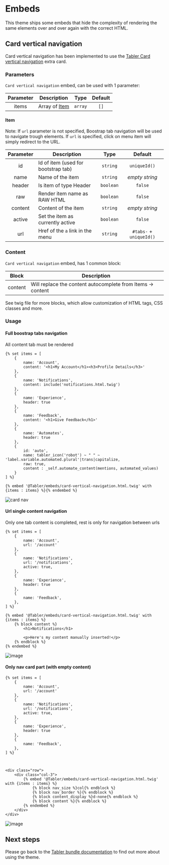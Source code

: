 # Embeds

This theme ships some embeds that hide the complexity of rendering the same elements over and over again with the correct HTML.

## Card vertical navigation

Card vertical navigation has been implemented to use the [Tabler Card vertical navigation](https://preview.tabler.io/settings.html#) extra card.

### Parameters
`Card vertical navigation` embed, can be used with 1 parameter:

| Parameter | Description            |   Type   | Default  |
|:---------:|------------------------|:--------:|:--------:|
|   items   | Array of [Item](#Item) | `array`  |   `[]`   |

#### Item

Note: If `url` parameter is not specified, Boostrap tab navigation will be used to navigate trough elements.
If `url` is specified, click on menu item will simply redirect to the URL.

| Parameter | Description                         |   Type    |         Default         |
|:---------:|-------------------------------------|:---------:|:-----------------------:|
|    id     | Id of item (used for bootstrap tab) | `string`  |      `uniqueId()`       |
|   name    | Name of the item                    | `string`  |     _empty string_      |
|  header   | Is item of type Header              | `boolean` |         `false`         |
|    raw    | Render item name as RAW HTML        | `boolean` |         `false`         |
|  content  | Content of the item                 | `string`  |     _empty string_      |
|  active   | Set the item as currently active    | `boolean` |         `false`         |
|    url    | Href of the `a` link in the menu    | `string`  | `#tabs-` + `uniqueId()` |

### Content
`Card vertical navigation` embed, has 1 common block:

|  Block  | Description                                                 |
|:-------:|-------------------------------------------------------------|
| content | Will replace the content autocomplete from Items -> content |

See twig file for more blocks, which allow customization of HTML tags, CSS classes and more.

### Usage
#### Full boostrap tabs navigation
All content tab must be rendered

```twig
{% set items = [
    {
        name: 'Account',
        content: '<h1>My Account</h1><h3>Profile Details</h3>'
    },
    {
        name: 'Notifications',
        content: include('notifications.html.twig')
    },
    {
        name: 'Experience',
        header: true
    },
    {
        name: 'Feedback',
        content: '<h1>Give Feedback</h1>'
    },
    {
        name: 'Automates',
        header: true
    },
    {
        id: 'auto',
        name: tabler_icon('robot') ~ " " ~ 'label.variable.automated.plural'|trans|capitalize,
        raw: true,
        content : _self.automate_content(mentions, automated_values)
    }
] %}

{% embed '@Tabler/embeds/card-vertical-navigation.html.twig' with {items : items} %}{% endembed %}
```

![card nav](https://user-images.githubusercontent.com/25293190/193552217-791b1294-811d-4cd8-8222-2cef684ef17c.gif)


#### Url single content navigation

Only one tab content is completed, rest is only for navigation between urls

```twig
{% set items = [
    {
        name: 'Account',
        url: '/account'
    },
    {
        name: 'Notifications',
        url: '/notifications',
        active: true,
    },
    {
        name: 'Experience',
        header: true
    },
    {
        name: 'Feedback',
    },
] %}

{% embed '@Tabler/embeds/card-vertical-navigation.html.twig' with {items : items} %}
    {% block content %}
        <h1>Notifications</h1>

        <p>Here's my content manually inserted!</p>
    {% endblock %}
{% endembed %}
```

![image](https://user-images.githubusercontent.com/25293190/194838070-b5fca872-713e-446d-a557-82b95c64819c.png)

#### Only nav card part (with empty content)

```twig
{% set items = [
    {
        name: 'Account',
        url: '/account'
    },
    {
        name: 'Notifications',
        url: '/notifications',
        active: true,
    },
    {
        name: 'Experience',
        header: true
    },
    {
        name: 'Feedback',
    },
] %}



<div class="row">
    <div class="col-3">
        {% embed '@Tabler/embeds/card-vertical-navigation.html.twig' with {items : items} %}
            {% block nav_size %}col{% endblock %}
            {% block nav_border %}{% endblock %}
            {% block content_display %}d-none{% endblock %}
            {% block content %}{% endblock %}
        {% endembed %}
    </div>
</div>
```
![image](https://user-images.githubusercontent.com/25293190/194849665-2c5d99f8-71f8-40ca-b05d-23950db225e4.png)


## Next steps

Please go back to the [Tabler bundle documentation](index.md) to find out more about using the theme.
